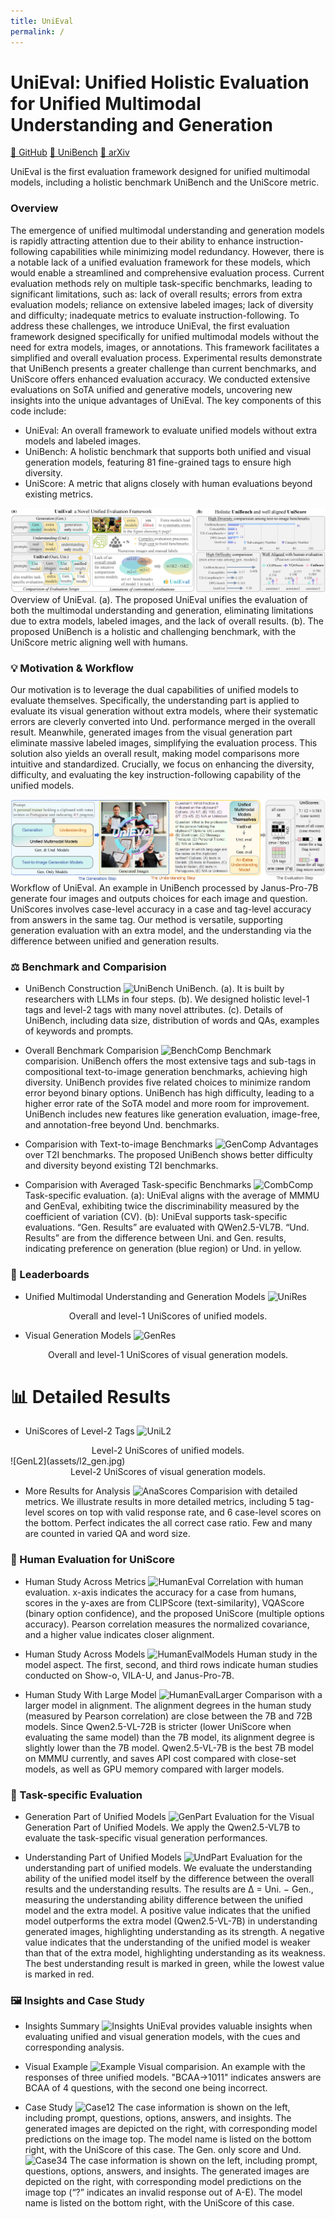 ```yaml
---
title: UniEval
permalink: /
---
```


# UniEval: Unified Holistic Evaluation for Unified Multimodal Understanding and Generation

[🐙 GitHub](https://github.com/xmed-lab/UniEval) [🤗 UniBench](https://huggingface.co/datasets/yili7eli/UniBench) [📄 arXiv](https://arxiv.org)

UniEval is the first evaluation framework designed for unified multimodal models, including a holistic benchmark UniBench and the UniScore metric.

### Overview
The emergence of unified multimodal understanding and generation models is rapidly attracting attention due to their ability to enhance instruction-following capabilities while minimizing model redundancy. However, there is a notable lack of a unified evaluation framework for these models, which would enable a streamlined and comprehensive evaluation process. Current evaluation methods rely on multiple task-specific benchmarks, leading to significant limitations, such as: lack of overall results; errors from extra evaluation models; reliance on extensive labeled images; lack of diversity and difficulty; inadequate metrics to evaluate instruction-following. To address these challenges, we introduce UniEval, the first evaluation framework designed specifically for unified multimodal models without the need for extra models, images, or annotations. This framework facilitates a simplified and overall evaluation process. Experimental results demonstrate that UniBench presents a greater challenge than current benchmarks, and UniScore offers enhanced evaluation accuracy. We conducted extensive evaluations on SoTA unified and generative models, uncovering new insights into the unique advantages of UniEval. The key components of this code include:
* UniEval: An overall framework to evaluate unified models without extra models and labeled images.
* UniBench: A holistic benchmark that supports both unified and visual generation models, featuring 81 fine-grained tags to ensure high diversity.
* UniScore: A metric that aligns closely with human evaluations beyond existing metrics.

![Overview](assets/overview.jpg)
Overview of UniEval. (a). The proposed UniEval unifies the evaluation of both the multimodal understanding and generation, eliminating limitations due to extra models, labeled images, and the lack of overall results. (b). The proposed UniBench is a holistic and challenging benchmark, with the UniScore metric aligning well with humans.


### 💡 Motivation & Workflow
Our motivation is to leverage the dual capabilities of unified models to evaluate themselves. Specifically, the understanding part is applied to evaluate its visual generation without extra models, where their systematic errors are cleverly converted into Und. performance merged in the overall result. Meanwhile, generated images from the visual generation part eliminate massive labeled images, simplifying the evaluation process. This solution also yields an overall result, making model comparisons more intuitive and standardized. Crucially, we focus on enhancing the diversity, difficulty, and evaluating the key instruction-following capability of the unified models.

![Overview](assets/workflow.jpg)
Workflow of UniEval. An example in UniBench processed by Janus-Pro-7B generate four images and outputs choices for each image and question. UniScores involves case-level accuracy in a case and tag-level accuracy from answers in the same tag. Our method is versatile, supporting generation evaluation with an extra model, and the understanding via the difference between unified and generation results.

### ⚖️ Benchmark and Comparision
* UniBench Construction
![UniBench](assets/bench_gen.jpg)
UniBench. (a). It is built by researchers with LLMs in four steps. (b). We designed holistic level-1 tags and level-2 tags with many novel attributes. (c). Details of UniBench, including data size, distribution of words and QAs, examples of keywords and prompts.

* Overall Benchmark Comparision
![BenchComp](assets/bench_comp_tb.jpg)
Benchmark comparision. UniBench offers the most extensive tags and sub-tags in compositional text-to-image generation benchmarks, achieving high diversity. UniBench provides five related choices to minimize random error beyond binary options. UniBench has high difficulty, leading to a higher error rate of the SoTA model and more room for improvement. UniBench includes new features like generation evaluation, image-free, and annotation-free beyond Und. benchmarks.

* Comparision with Text-to-image Benchmarks
![GenComp](assets/comp_gen.jpg)
Advantages over T2I benchmarks. The proposed UniBench shows better difficulty and diversity beyond existing T2I benchmarks.

* Comparision with Averaged Task-specific Benchmarks
![CombComp](assets/comp_combine.jpg)
Task-specific evaluation. (a): UniEval aligns with the average of MMMU and GenEval, exhibiting twice the discriminability measured by the coefficient of variation (CV). (b): UniEval supports task-specific evaluations. “Gen. Results” are evaluated with QWen2.5-VL7B. “Und. Results” are from the difference between Uni. and Gen. results, indicating preference on generation (blue region) or Und. in yellow.

### 🥇 Leaderboards
* Unified Multimodal Understanding and Generation Models
![UniRes](assets/uni_res.jpg)
<div align="center">
Overall and level-1 UniScores of unified models.
</div>

* Visual Generation Models
![GenRes](assets/gen_res.jpg)
<div align="center">
Overall and level-1 UniScores of visual generation models.
</div>

# 📊 Detailed Results
* UniScores of Level-2 Tags
![UniL2](assets/l2_uni.jpg)
<div align="center">
Level-2 UniScores of unified models.
</div>
![GenL2](assets/l2_gen.jpg)
<div align="center">
Level-2 UniScores of visual generation models.
</div>

* More Results for Analysis
![AnaScores](assets/more_res.jpg)
Comparision with detailed metrics. We illustrate results in more detailed metrics, including 5 tag-level scores on top with valid response rate, and 6 case-level scores on the bottom. Perfect indicates the all correct case ratio. Few and many are counted in varied QA and word size.

### 👥 Human Evaluation for UniScore
* Human Study Across Metrics
![HumanEval](assets/human_eval.jpg)
Correlation with human evaluation. x-axis indicates the accuracy for a case from humans, scores in the y-axes are from CLIPScore (text-similarity), VQAScore (binary option confidence), and the proposed UniScore (multiple options accuracy). Pearson correlation measures the normalized covariance, and a higher value indicates closer alignment.

* Human Study Across Models
![HumanEvalModels](assets/human_eval_model.jpg)
Human study in the model aspect. The first, second, and third rows indicate human studies conducted on Show-o, VILA-U, and Janus-Pro-7B.

* Human Study With Large Model
![HumanEvalLarger](assets/larger_models.jpg)
Comparison with a larger model in alignment. The alignment degrees in the human study (measured by Pearson correlation) are close between the 7B and 72B models. Since Qwen2.5-VL-72B is stricter (lower UniScore when evaluating the same model) than the 7B model, its alignment degree is slightly lower than the 7B model. Qwen2.5-VL-7B is the best 7B model on MMMU currently, and saves API cost compared with close-set models, as well as GPU memory compared with larger models.

### 🔄 Task-specific Evaluation
* Generation Part of Unified Models
![GenPart](assets/gen_part_res.jpg)
Evaluation for the Visual Generation Part of Unified Models. We apply the Qwen2.5-VL7B to evaluate the task-specific visual generation performances.

* Understanding Part of Unified Models
![UndPart](assets/und_part_res.jpg)
Evaluation for the understanding part of unified models. We evaluate the understanding ability of the unified model itself by the difference between the overall results and the understanding results. The results are ∆ = Uni. − Gen., measuring the understanding ability difference between the unified model and the extra model. A positive value indicates that the unified model outperforms the extra model (Qwen2.5-VL-7B) in understanding generated images, highlighting understanding as its strength. A negative value indicates that the understanding of the unified model is weaker than that of the extra model, highlighting understanding as its weakness. The best understanding result is marked in green, while the lowest value is marked in red.

### 🖼️ Insights and Case Study
* Insights Summary
![Insights](assets/insights.jpg)
UniEval provides valuable insights when evaluating unified and visual generation models, with the cues and corresponding analysis.

* Visual Example
![Example](assets/example.jpg)
Visual comparision. An example with the responses of three unified models. "BCAA→1011" indicates answers are BCAA of 4 questions, with the second one being incorrect.

* Case Study
![Case12](assets/case_study.jpg)
The case information is shown on the left, including prompt, questions, options, answers, and insights. The generated images are depicted on the right, with corresponding model predictions on the image top. The model name is listed on the bottom right, with the UniScore of this case. The Gen. only score and Und.
![Case34](assets/case_study2.jpg)
The case information is shown on the left, including prompt, questions, options, answers, and insights. The generated images are depicted on the right, with corresponding model predictions on the image top (“?” indicates an invalid response out of A-E). The model name is listed on the bottom right, with the UniScore of this case.
